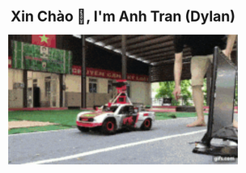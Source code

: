<h1 align="center">Xin Chào 👋, I'm Anh Tran (Dylan)</h1>

<!---<div align="center"><img src ="static/github-contribution-grid-snake.svg" alt="Snake.svg"/></div>--->

<div align="center"><img src="static/demo.gif" alt="CSD"  width="90%" /></div>
